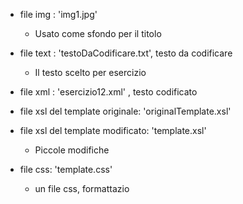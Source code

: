 * file img : 'img1.jpg'
  * Usato come sfondo per il titolo

* file text : 'testoDaCodificare.txt', testo da codificare
  * Il testo scelto per esercizio 

* file xml : 'esercizio12.xml' , testo codificato

* file xsl del template originale: 'originalTemplate.xsl' 

* file xsl del template modificato: 'template.xsl'
  * Piccole modifiche

* file css: 'template.css'
  * un file css, formattazio
